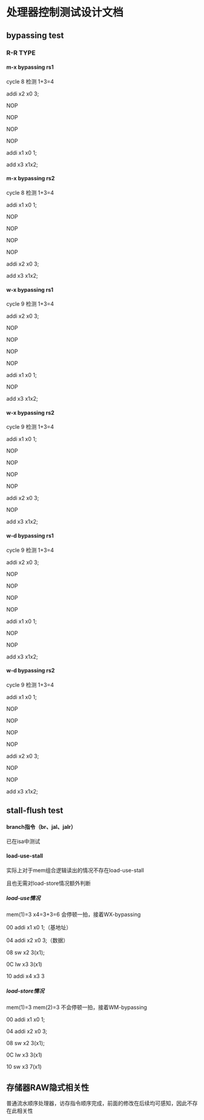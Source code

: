 # 处理器控制测试设计文档

## bypassing test

### R-R TYPE

#### m-x bypassing rs1

cycle 8 检测 1+3=4

addi x2 x0 3;

NOP

NOP

NOP

NOP

addi x1 x0 1;

add x3 x1x2;

#### m-x bypassing rs2

cycle 8 检测 1+3=4

addi x1 x0 1;

NOP

NOP

NOP

NOP

addi x2 x0 3;

add x3 x1x2;

#### w-x bypassing rs1

cycle 9 检测 1+3=4

addi x2 x0 3;

NOP

NOP

NOP

NOP

addi x1 x0 1;

NOP

add x3 x1x2;

#### w-x bypassing rs2

cycle 9 检测 1+3=4

addi x1 x0 1;

NOP

NOP

NOP

NOP

addi x2 x0 3;

NOP

add x3 x1x2;

#### w-d bypassing rs1

cycle 9 检测 1+3=4

addi x2 x0 3;

NOP

NOP

NOP

NOP

addi x1 x0 1;

NOP

NOP

add x3 x1x2;

#### w-d bypassing rs2

cycle 9 检测 1+3=4

addi x1 x0 1;

NOP

NOP

NOP

NOP

addi x2 x0 3;

NOP

NOP

add x3 x1x2;

## stall-flush test

#### branch指令（br、jal、jalr）

已在isa中测试

#### load-use-stall

实际上对于mem组合逻辑读出的情况不存在load-use-stall

且也无需对load-store情况额外判断

##### load-use情况

mem(1)=3 x4=3+3=6 会停顿一拍，接着WX-bypassing

00 addi x1 x0 1;（基地址）

04 addi x2 x0 3;（数据）

08 sw x2 3(x1);

0C lw x3 3(x1)

10 addi x4 x3 3

##### load-store情况

mem(1)=3 mem(2)=3  不会停顿一拍，接着WM-bypassing

00 addi x1 x0 1;

04 addi x2 x0 3;

08 sw x2 3(x1);

0C lw x3 3(x1)

10 sw x3 7(x1)

## 存储器RAW隐式相关性

普通流水顺序处理器，访存指令顺序完成，前面的修改在后续均可感知，因此不存在此相关性























